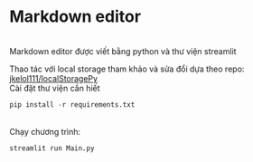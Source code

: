 # Markdown editor
<br>
Markdown editor được  viết bằng python và thư viện streamlit

Thao tác với local storage tham khảo và sửa đổi dựa theo repo: [jkelol111/localStoragePy](https://github.com/jkelol111/localStoragePy)
<br>
Cài đặt thư viện cần hiết

```python
pip install -r requirements.txt
```
<br> 
Chạy chương trình:

```python
streamlit run Main.py
```